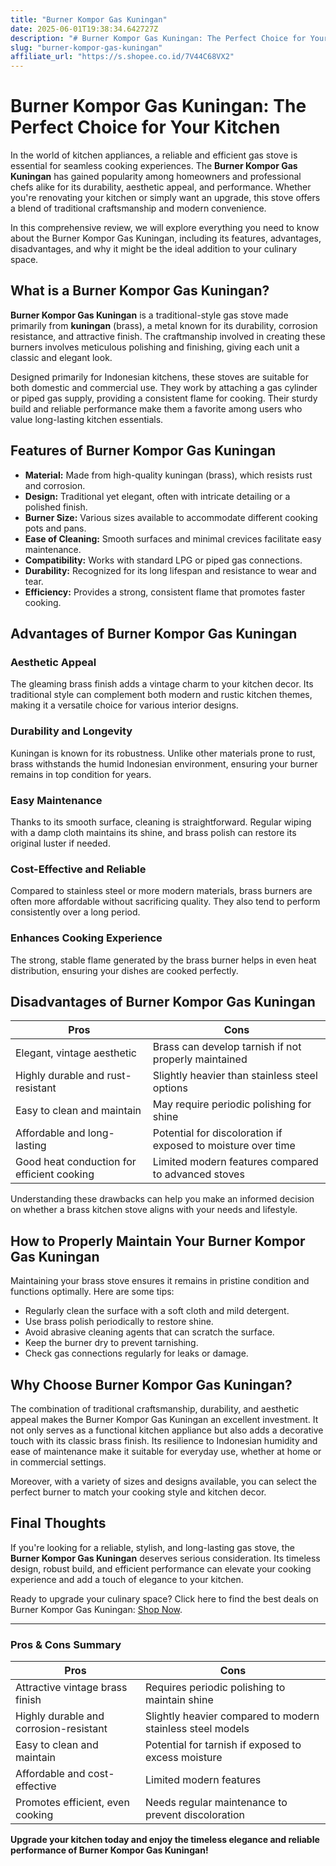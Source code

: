 ```yaml
---
title: "Burner Kompor Gas Kuningan"
date: 2025-06-01T19:38:34.642727Z
description: "# Burner Kompor Gas Kuningan: The Perfect Choice for Your Kitchen..."
slug: "burner-kompor-gas-kuningan"
affiliate_url: "https://s.shopee.co.id/7V44C68VX2"
---
```

# Burner Kompor Gas Kuningan: The Perfect Choice for Your Kitchen

In the world of kitchen appliances, a reliable and efficient gas stove is essential for seamless cooking experiences. The **Burner Kompor Gas Kuningan** has gained popularity among homeowners and professional chefs alike for its durability, aesthetic appeal, and performance. Whether you're renovating your kitchen or simply want an upgrade, this stove offers a blend of traditional craftsmanship and modern convenience.

In this comprehensive review, we will explore everything you need to know about the Burner Kompor Gas Kuningan, including its features, advantages, disadvantages, and why it might be the ideal addition to your culinary space.

## What is a Burner Kompor Gas Kuningan?

**Burner Kompor Gas Kuningan** is a traditional-style gas stove made primarily from **kuningan** (brass), a metal known for its durability, corrosion resistance, and attractive finish. The craftmanship involved in creating these burners involves meticulous polishing and finishing, giving each unit a classic and elegant look.

Designed primarily for Indonesian kitchens, these stoves are suitable for both domestic and commercial use. They work by attaching a gas cylinder or piped gas supply, providing a consistent flame for cooking. Their sturdy build and reliable performance make them a favorite among users who value long-lasting kitchen essentials.

## Features of Burner Kompor Gas Kuningan

- **Material:** Made from high-quality kuningan (brass), which resists rust and corrosion.
- **Design:** Traditional yet elegant, often with intricate detailing or a polished finish.
- **Burner Size:** Various sizes available to accommodate different cooking pots and pans.
- **Ease of Cleaning:** Smooth surfaces and minimal crevices facilitate easy maintenance.
- **Compatibility:** Works with standard LPG or piped gas connections.
- **Durability:** Recognized for its long lifespan and resistance to wear and tear.
- **Efficiency:** Provides a strong, consistent flame that promotes faster cooking.

## Advantages of Burner Kompor Gas Kuningan

### Aesthetic Appeal

The gleaming brass finish adds a vintage charm to your kitchen decor. Its traditional style can complement both modern and rustic kitchen themes, making it a versatile choice for various interior designs.

### Durability and Longevity

Kuningan is known for its robustness. Unlike other materials prone to rust, brass withstands the humid Indonesian environment, ensuring your burner remains in top condition for years.

### Easy Maintenance

Thanks to its smooth surface, cleaning is straightforward. Regular wiping with a damp cloth maintains its shine, and brass polish can restore its original luster if needed.

### Cost-Effective and Reliable

Compared to stainless steel or more modern materials, brass burners are often more affordable without sacrificing quality. They also tend to perform consistently over a long period.

### Enhances Cooking Experience

The strong, stable flame generated by the brass burner helps in even heat distribution, ensuring your dishes are cooked perfectly.

## Disadvantages of Burner Kompor Gas Kuningan

| Pros                                              | Cons                                            |
|---------------------------------------------------|-------------------------------------------------|
| Elegant, vintage aesthetic                       | Brass can develop tarnish if not properly maintained |
| Highly durable and rust-resistant                | Slightly heavier than stainless steel options |
| Easy to clean and maintain                       | May require periodic polishing for shine     |
| Affordable and long-lasting                        | Potential for discoloration if exposed to moisture over time |
| Good heat conduction for efficient cooking      | Limited modern features compared to advanced stoves |

Understanding these drawbacks can help you make an informed decision on whether a brass kitchen stove aligns with your needs and lifestyle.

## How to Properly Maintain Your Burner Kompor Gas Kuningan

Maintaining your brass stove ensures it remains in pristine condition and functions optimally. Here are some tips:

- Regularly clean the surface with a soft cloth and mild detergent.
- Use brass polish periodically to restore shine.
- Avoid abrasive cleaning agents that can scratch the surface.
- Keep the burner dry to prevent tarnishing.
- Check gas connections regularly for leaks or damage.

## Why Choose Burner Kompor Gas Kuningan?

The combination of traditional craftsmanship, durability, and aesthetic appeal makes the Burner Kompor Gas Kuningan an excellent investment. It not only serves as a functional kitchen appliance but also adds a decorative touch with its classic brass finish. Its resilience to Indonesian humidity and ease of maintenance make it suitable for everyday use, whether at home or in commercial settings.

Moreover, with a variety of sizes and designs available, you can select the perfect burner to match your cooking style and kitchen decor.

## Final Thoughts

If you're looking for a reliable, stylish, and long-lasting gas stove, the **Burner Kompor Gas Kuningan** deserves serious consideration. Its timeless design, robust build, and efficient performance can elevate your cooking experience and add a touch of elegance to your kitchen.

Ready to upgrade your culinary space? Click here to find the best deals on Burner Kompor Gas Kuningan: [Shop Now](https://s.shopee.co.id/7V44C68VX2).

---

### Pros & Cons Summary

| Pros                                    | Cons                                                      |
|-----------------------------------------|-----------------------------------------------------------|
| Attractive vintage brass finish       | Requires periodic polishing to maintain shine           |
| Highly durable and corrosion-resistant| Slightly heavier compared to modern stainless steel models|
| Easy to clean and maintain             | Potential for tarnish if exposed to excess moisture     |
| Affordable and cost-effective           | Limited modern features                                  |
| Promotes efficient, even cooking       | Needs regular maintenance to prevent discoloration    |

**Upgrade your kitchen today and enjoy the timeless elegance and reliable performance of Burner Kompor Gas Kuningan!**
